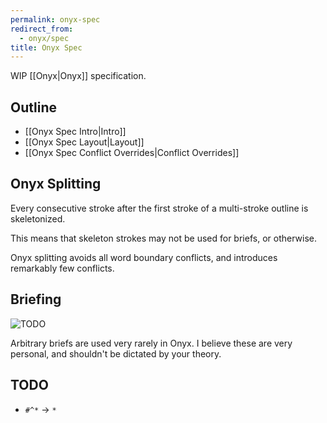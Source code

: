```yaml
---
permalink: onyx-spec
redirect_from:
  - onyx/spec
title: Onyx Spec
---
```

WIP [[Onyx|Onyx]] specification.

## Outline

- [[Onyx Spec Intro|Intro]]
- [[Onyx Spec Layout|Layout]]
- [[Onyx Spec Conflict Overrides|Conflict Overrides]]

## Onyx Splitting

Every consecutive stroke after the first stroke of a multi-stroke outline is skeletonized.

This means that skeleton strokes may not be used for briefs, or otherwise.

Onyx splitting avoids all word boundary conflicts, and introduces remarkably few conflicts.

## Briefing
![TODO](https://img.shields.io/badge/TODO-orange?style=flat)

Arbitrary briefs are used very rarely in Onyx. I believe these are very personal, and shouldn't be dictated by your theory.

## TODO

- `#^*` → `*`
